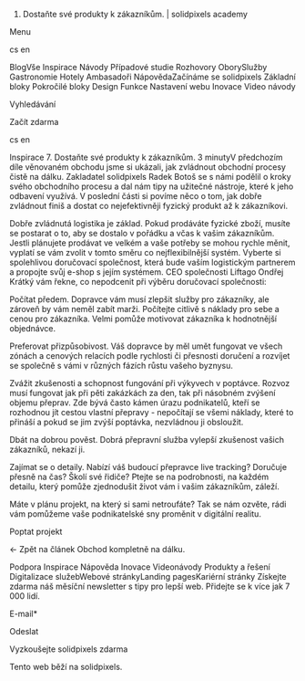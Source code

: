 <ol>
<li>Dostaňte své produkty k zákazníkům. | solidpixels academy</li>
</ol>
<p>Menu</p>
<p>cs en</p>
<p>BlogVše Inspirace Návody Případové studie Rozhovory OborySlužby Gastronomie Hotely Ambasadoři NápovědaZačínáme se solidpixels Základní bloky Pokročilé bloky Design Funkce Nastavení webu Inovace Video návody</p>
<p>Vyhledávání</p>
<p>Začít zdarma</p>
<p>cs en</p>
<p>Inspirace
7. Dostaňte své produkty k zákazníkům.
3 minutyV předchozím díle věnovaném obchodu jsme si ukázali, jak zvládnout obchodní procesy čistě na dálku. Zakladatel solidpixels Radek Botoš se s námi podělil o kroky svého obchodního procesu a dal nám tipy na užitečné nástroje, které k jeho odbavení využívá. V poslední části si povíme něco o tom, jak dobře zvládnout finiš a dostat co nejefektivněji fyzický produkt až k zákazníkovi.</p>
<p>Dobře zvládnutá logistika je základ. Pokud prodáváte fyzické zboží, musíte se postarat o to, aby se dostalo v pořádku a včas k vašim zákazníkům. Jestli plánujete prodávat ve velkém a vaše potřeby se mohou rychle měnit, vyplatí se vám zvolit v tomto směru co nejflexibilnější systém. Vyberte si spolehlivou doručovací společnost, která bude vaším logistickým partnerem a propojte svůj e-shop s jejím systémem.
CEO společnosti Liftago Ondřej Krátký vám řekne, co nepodcenit při výběru doručovací společnosti:</p>
<p>Počítat předem. Dopravce vám musí zlepšit služby pro zákazníky, ale zároveň by vám neměl zabít marži. Počítejte citlivě s náklady pro sebe a cenou pro zákazníka. Velmi pomůže motivovat zákazníka k hodnotnější objednávce.</p>
<p>Preferovat přizpůsobivost. Váš dopravce by měl umět fungovat ve všech zónách a cenových relacích podle rychlosti či přesnosti doručení a rozvíjet se společně s vámi v různých fázích růstu vašeho byznysu.</p>
<p>Zvážit zkušenosti a schopnost fungování při výkyvech v poptávce. Rozvoz musí fungovat jak při pěti zakázkách za den, tak při násobném zvýšení objemu přeprav. Zde bývá často kámen úrazu podnikatelů, kteří se rozhodnou jít cestou vlastní přepravy - nepočítají se všemi náklady, které to přináší a pokud se jim zvýší poptávka, nezvládnou ji obsloužit.</p>
<p>Dbát na dobrou pověst. Dobrá přepravní služba vylepší zkušenost vašich zákazníků, nekazí ji.</p>
<p>Zajímat se o detaily. Nabízí váš budoucí přepravce live tracking? Doručuje přesně na čas? Školí své řidiče? Ptejte se na podrobnosti, na každém detailu, který pomůže zjednodušit život vám i vašim zákazníkům, záleží.</p>
<p>Máte v plánu projekt, na který si sami netroufáte? Tak se nám ozvěte, rádi vám pomůžeme vaše podnikatelské sny proměnit v digitální realitu.</p>
<p>Poptat projekt</p>
<p>← Zpět na článek Obchod kompletně na dálku.</p>
<p>Podpora
 Inspirace
Nápověda
Inovace
Videonávody
 Produkty a řešení
 Digitalizace služebWebové stránkyLanding pagesKariérní stránky Získejte zdarma náš měsíční newsletter s tipy pro lepší web. Přidejte se k více jak 7 000 lidí.</p>
<p>E-mail*</p>
<p>Odeslat</p>
<p>Vyzkoušejte solidpixels zdarma</p>
<p>Tento web běží na solidpixels.</p>